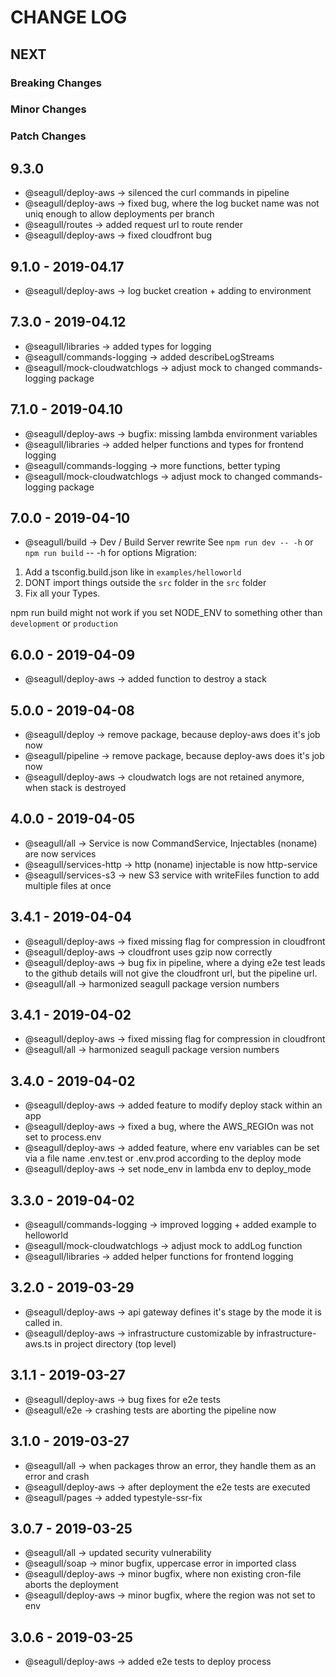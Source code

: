 # CHANGE LOG

## NEXT

### Breaking Changes

### Minor Changes

### Patch Changes

## 9.3.0

- @seagull/deploy-aws -> silenced the curl commands in pipeline
- @seagull/deploy-aws -> fixed bug, where the log bucket name was not uniq enough to allow deployments per branch
- @seagull/routes -> added request url to route render
- @seagull/deploy-aws -> fixed cloudfront bug

## 9.1.0 - 2019-04.17

- @seagull/deploy-aws -> log bucket creation + adding to environment

## 7.3.0 - 2019-04.12

- @seagull/libraries -> added types for logging
- @seagull/commands-logging -> added describeLogStreams
- @seagull/mock-cloudwatchlogs -> adjust mock to changed commands-logging package

## 7.1.0 - 2019-04.10

- @seagull/deploy-aws -> bugfix: missing lambda environment variables
- @seagull/libraries -> added helper functions and types for frontend logging
- @seagull/commands-logging -> more functions, better typing
- @seagull/mock-cloudwatchlogs -> adjust mock to changed commands-logging package

## 7.0.0 - 2019-04-10

- @seagull/build -> Dev / Build Server rewrite
  See `npm run dev -- -h` or `npm run build` -- -h for options
  Migration:

1. Add a tsconfig.build.json like in `examples/helloworld`
2. DONT import things outside the `src` folder in the `src` folder
3. Fix all your Types.

npm run build might not work if you set NODE_ENV to something other than `development` or `production`

## 6.0.0 - 2019-04-09

- @seagull/deploy-aws -> added function to destroy a stack

## 5.0.0 - 2019-04-08

- @seagull/deploy -> remove package, because deploy-aws does it's job now
- @seagull/pipeline -> remove package, because deploy-aws does it's job now
- @seagull/deploy-aws -> cloudwatch logs are not retained anymore, when stack is destroyed

## 4.0.0 - 2019-04-05

- @seagull/all -> Service is now CommandService, Injectables (noname) are now services
- @seagull/services-http -> http (noname) injectable is now http-service
- @seagull/services-s3 -> new S3 service with writeFiles function to add multiple files at once

## 3.4.1 - 2019-04-04

- @seagull/deploy-aws -> fixed missing flag for compression in cloudfront
- @seagull/deploy-aws -> cloudfront uses gzip now correctly
- @seagull/deploy-aws -> bug fix in pipeline, where a dying e2e test leads to the github details will not give the cloudfront url, but the pipeline url.
- @seagull/all -> harmonized seagull package version numbers

## 3.4.1 - 2019-04-02

- @seagull/deploy-aws -> fixed missing flag for compression in cloudfront
- @seagull/all -> harmonized seagull package version numbers

## 3.4.0 - 2019-04-02

- @seagull/deploy-aws -> added feature to modify deploy stack within an app
- @seagull/deploy-aws -> fixed a bug, where the AWS_REGIOn was not set to process.env
- @seagull/deploy-aws -> added feature, where env variables can be set via a file name .env.test or .env.prod according to the deploy mode
- @seagull/deploy-aws -> set node_env in lambda env to deploy_mode

## 3.3.0 - 2019-04-02

- @seagull/commands-logging -> improved logging + added example to helloworld
- @seagull/mock-cloudwatchlogs -> adjust mock to addLog function
- @seagull/libraries -> added helper functions for frontend logging

## 3.2.0 - 2019-03-29

- @seagull/deploy-aws -> api gateway defines it's stage by the mode it is called in.
- @seagull/deploy-aws -> infrastructure customizable by infrastructure-aws.ts in project directory (top level)

## 3.1.1 - 2019-03-27

- @seagull/deploy-aws -> bug fixes for e2e tests
- @seagull/e2e -> crashing tests are aborting the pipeline now

## 3.1.0 - 2019-03-27

- @seagull/all -> when packages throw an error, they handle them as an error and crash
- @seagull/deploy-aws -> after deployment the e2e tests are executed
- @seagull/pages -> added typestyle-ssr-fix

## 3.0.7 - 2019-03-25

- @seagull/all -> updated security vulnerability
- @seagull/soap -> minor bugfix, uppercase error in imported class
- @seagull/deploy-aws -> minor bugfix, where non existing cron-file aborts the deployment
- @seagull/deploy-aws -> minor bugfix, where the region was not set to env

## 3.0.6 - 2019-03-25

- @seagull/deploy-aws -> added e2e tests to deploy process
